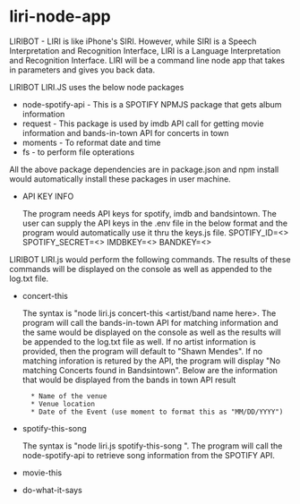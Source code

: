 # liri-node-app
LIRIBOT - LIRI is like iPhone's SIRI. However, while SIRI is a Speech Interpretation and Recognition Interface, LIRI is a Language Interpretation and Recognition Interface. LIRI will be a command line node app that takes in parameters and gives you back data.

LIRIBOT LIRI.JS uses the below node packages 
* node-spotify-api - This is a SPOTIFY NPMJS package that gets album information
* request - This package is used by imdb API call for getting movie information and bands-in-town API for concerts in town
* moments - To reformat date and time
* fs - to perform file opterations

All the above package dependencies are in package.json and npm install would automatically install these packages in user machine. 

* API KEY INFO

    The program needs API keys for spotify, imdb and bandsintown. The user can supply the API keys in the .env file in the below format and the program would automatically use it thru the
    keys.js file.
    SPOTIFY_ID=<>
    SPOTIFY_SECRET=<>
    IMDBKEY=<>
    BANDKEY=<>


LIRIBOT LIRI.js would perform the following commands. The results of these commands will be displayed on the console as well as appended to the log.txt file. 

* concert-this
    
    The syntax is "node liri.js concert-this <artist/band name here>. The program will call the bands-in-town API for matching information and the same would be 
    displayed on the console as well as the results will be appended to the log.txt file as well. 
    If no artist information is provided, then the program will default to "Shawn Mendes". 
    If no matching inforation is retured by the API, the program will display "No matching Concerts found in Bandsintown". 
    Below are the information that would be displayed from the bands in town API result
        
        * Name of the venue
        * Venue location
        * Date of the Event (use moment to format this as "MM/DD/YYYY")

* spotify-this-song
    
    The syntax is "node liri.js spotify-this-song <song name here>". The program will call the node-spotify-api to retrieve song information from the SPOTIFY API. 

* movie-this

* do-what-it-says

